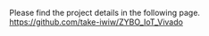 Please find the project details in the following page.
https://github.com/take-iwiw/ZYBO_IoT_Vivado
